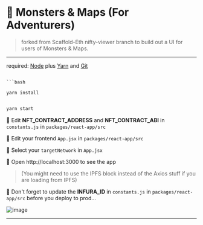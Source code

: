 # 👹 Monsters & Maps (For Adventurers)

> forked from Scaffold-Eth nifty-viewer branch to build out a UI for users of Monsters & Maps.

---

required: [Node](https://nodejs.org/dist/latest-v12.x/) plus [Yarn](https://classic.yarnpkg.com/en/docs/install/) and [Git](https://git-scm.com/downloads)


```

```bash

yarn install

```

```bash

yarn start

```


📝 Edit **NFT_CONTRACT_ADDRESS** and **NFT_CONTRACT_ABI** in `constants.js` in `packages/react-app/src`

📝 Edit your frontend `App.jsx` in `packages/react-app/src`

📡 Select your `targetNetwork` in `App.jsx`

📱 Open http://localhost:3000 to see the app


> (You might need to use the IPFS block instead of the Axios stuff if you are loading from IPFS)

📝 Don't forget to update the **INFURA_ID** in `constants.js` in `packages/react-app/src` before you deploy to prod...

![image](https://media.discordapp.net/attachments/777649232202039326/884633802931068969/unknown.png?width=1255&height=745https://media.discordapp.net/attachments/777649232202039326/884633802931068969/unknown.png?width=1255&height=745)



---
